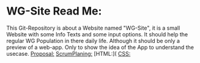 # WG-Site Read Me:
This Git-Repository is about a Website named "WG-Site", it is a small Website with some Info Texts and some input options. It should help the regular WG Population in there daily life. Although it should be only a preview of a web-app. Only to show the idea of the App to understand the usecase. 
[Proposal:](Proposal.md)
[ScrumPlaning:](ScrumPlaning.md)
[HTML:](
[CSS:](style.css)
 
